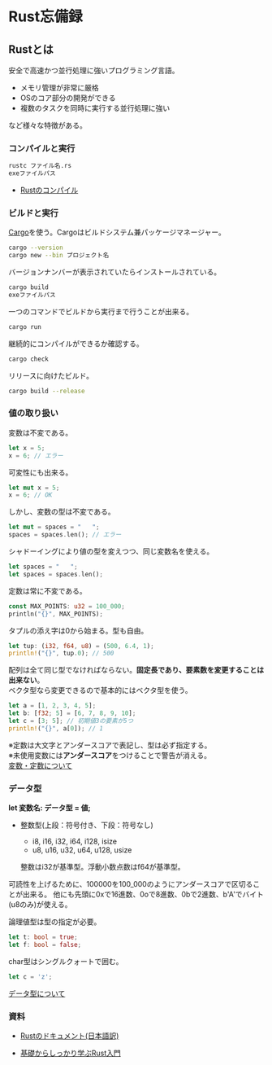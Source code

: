 # Rust忘備録
## Rustとは
安全で高速かつ並行処理に強いプログラミング言語。  
- メモリ管理が非常に厳格
- OSのコア部分の開発ができる
- 複数のタスクを同時に実行する並行処理に強い  

など様々な特徴がある。

### コンパイルと実行
```bash
rustc ファイル名.rs
exeファイルパス
```

- [Rustのコンパイル](https://doc.rust-jp.rs/book-ja/ch01-02-hello-world.html)


### ビルドと実行
[Cargo](https://doc.rust-jp.rs/book-ja/ch01-03-hello-cargo.html)を使う。Cargoはビルドシステム兼パッケージマネージャー。
```bash
cargo --version
cargo new --bin プロジェクト名
```
バージョンナンバーが表示されていたらインストールされている。
```bash
cargo build
exeファイルパス
```
一つのコマンドでビルドから実行まで行うことが出来る。
```bash
cargo run
```
継続的にコンパイルができるか確認する。
```bash
cargo check
```
リリースに向けたビルド。
```bash
cargo build --release
```

### 値の取り扱い 
変数は不変である。
```rust
let x = 5;
x = 6; // エラー
```
可変性にも出来る。
```rust
let mut x = 5;
x = 6; // OK
```
しかし、変数の型は不変である。
```rust
let mut = spaces = "   ";
spaces = spaces.len(); // エラー
```
シャドーイングにより値の型を変えつつ、同じ変数名を使える。
```rust
let spaces = "   ";
let spaces = spaces.len();
```
定数は常に不変である。
```rust
const MAX_POINTS: u32 = 100_000;
println("{}", MAX_POINTS);
```
タプルの添え字は0から始まる。型も自由。 
```rust
let tup: (i32, f64, u8) = (500, 6.4, 1);
println!("{}", tup.0); // 500
```
配列は全て同じ型でなければならない。**固定長であり、要素数を変更することは出来ない**。  
ベクタ型なら変更できるので基本的にはベクタ型を使う。
```rust
let a = [1, 2, 3, 4, 5];
let b: [f32; 5] = [6, 7, 8, 9, 10];
let c = [3; 5]; // 初期値3の要素が5つ
println!("{}", a[0]); // 1
```
※定数は大文字とアンダースコアで表記し、型は必ず指定する。  
※未使用変数には**アンダースコア**をつけることで警告が消える。  
[変数・定数について](https://doc.rust-jp.rs/book-ja/ch03-01-variables-and-mutability.html) 

### データ型
**let 変数名: データ型 = 値;**
- 整数型(上段：符号付き、下段：符号なし)
    - i8, i16, i32, i64, i128, isize
    - u8, u16, u32, u64, u128, usize  

    整数はi32が基準型。浮動小数点数はf64が基準型。

可読性を上げるために、100000を100_000のようにアンダースコアで区切ることが出来る。 他にも先頭に0xで16進数、0oで8進数、0bで2進数、b'A'でバイト(u8のみ)が使える。 

論理値型は型の指定が必要。
```rust
let t: bool = true;
let f: bool = false;
```

char型はシングルクォートで囲む。
```rust
let c = 'z';
```
[データ型について](https://doc.rust-jp.rs/book-ja/ch03-02-data-types.html)
### 資料
- [Rustのドキュメント(日本語訳)](https://doc.rust-jp.rs/book-ja/title-page.html)

- [基礎からしっかり学ぶRust入門](https://atmarkit.itmedia.co.jp/ait/series/24844/)